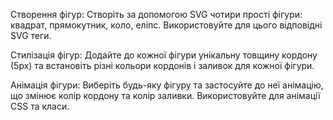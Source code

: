 Створення фігур: Створіть за допомогою SVG чотири прості фігури: квадрат, прямокутник, коло, еліпс. Використовуйте для цього відповідні SVG теги.

Стилізація фігур: Додайте до кожної фігури унікальну товщину кордону (5px) та встановіть різні кольори кордонів і заливок для кожної фігури.

Анімація фігури: Виберіть будь-яку фігуру та застосуйте до неї анімацію, що змінює колір кордону та колір заливки. Використовуйте для анімації CSS та класи.
